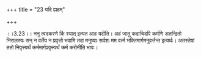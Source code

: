 +++
title = "23 यदि ह्यहम्"

+++
  
  
।।3.23।। ननु त्वदकरणे किं स्यात् इत्यत आह यदीति। अहं जातु कदाचिदपि कर्मणि
अतन्द्रितो निरालस्यः सन् न वर्तेय न प्रवृत्तो भवामि तदा मनुष्याः सर्वशः
मम वर्त्म भक्तिमार्गमनुवर्त्तन्त इत्यर्थः। अतस्तेषां ततो निवृत्त्यर्थं
कर्ममार्गप्रवृत्त्यर्थं कर्म करोमीति भावः।  
  
